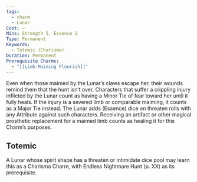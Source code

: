 ```yaml
---
tags:
  - charm
  - Lunar
Cost: —
Mins: Strength 5, Essence 2
Type: Permanent
Keywords:
  - Totemic (Charisma)
Duration: Permanent
Prerequisite Charms:
  - "[[Limb-Maiming Flourish]]"
---
```

Even when those maimed by the Lunar’s claws escape her, their wounds remind them that the hunt isn’t over. Characters that suffer a crippling injury inflicted by the Lunar count as having a Minor Tie of fear toward her until it fully heals. If the injury is a severed limb or comparable maiming, it counts as a Major Tie instead. The Lunar adds (Essence) dice on threaten rolls with any Attribute against such characters. Receiving an artifact or other magical prosthetic replacement for a maimed limb counts as healing it for this Charm’s purposes. 
## Totemic 

A Lunar whose spirit shape has a threaten or intimidate dice pool may learn this as a Charisma Charm, with Endless Nightmare Hunt (p. XX) as its prerequisite.